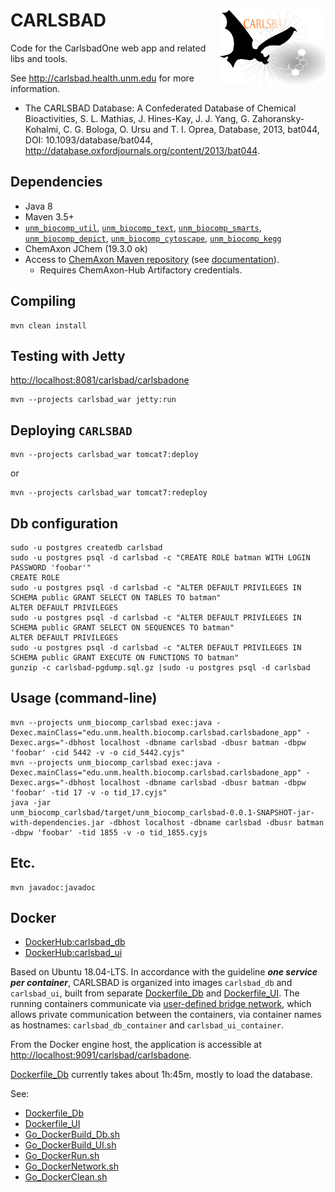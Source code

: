 # CARLSBAD <img align="right" src="/project/doc/images/carlsbad_logo.png" height="120">

Code for the CarlsbadOne web app and related libs and tools.

See <http://carlsbad.health.unm.edu> for more information.

* The CARLSBAD Database: A Confederated Database of Chemical Bioactivities, S. L.
Mathias, J. Hines-Kay, J. J. Yang, G. Zahoransky-Kohalmi, C. G. Bologa, O. Ursu and
T. I. Oprea, Database, 2013, bat044, DOI: 10.1093/database/bat044,
<http://database.oxfordjournals.org/content/2013/bat044>.

## Dependencies
* Java 8
* Maven 3.5+
* [`unm_biocomp_util`](https://github.com/unmtransinfo/unm_biocomp_util),
[`unm_biocomp_text`](https://github.com/unmtransinfo/unm_biocomp_text),
[`unm_biocomp_smarts`](https://github.com/unmtransinfo/unm_biocomp_smarts),
[`unm_biocomp_depict`](https://github.com/unmtransinfo/unm_biocomp_depict),
[`unm_biocomp_cytoscape`](https://github.com/unmtransinfo/unm_biocomp_cytoscape),
[`unm_biocomp_kegg`](https://github.com/unmtransinfo/unm_biocomp_kegg)
* ChemAxon JChem (19.3.0 ok)
* Access to [ChemAxon Maven repository](https://hub.chemaxon.com) (see [documentation](https://docs.chemaxon.com/display/docs/Public+Repository)).
  * Requires ChemAxon-Hub Artifactory credentials.


## Compiling

```
mvn clean install
```

## Testing with Jetty

<http://localhost:8081/carlsbad/carlsbadone>

```
mvn --projects carlsbad_war jetty:run
```

## Deploying `CARLSBAD`

```
mvn --projects carlsbad_war tomcat7:deploy
```

or

```
mvn --projects carlsbad_war tomcat7:redeploy
```

## Db configuration

```
sudo -u postgres createdb carlsbad
sudo -u postgres psql -d carlsbad -c "CREATE ROLE batman WITH LOGIN PASSWORD 'foobar'"
CREATE ROLE
sudo -u postgres psql -d carlsbad -c "ALTER DEFAULT PRIVILEGES IN SCHEMA public GRANT SELECT ON TABLES TO batman"
ALTER DEFAULT PRIVILEGES
sudo -u postgres psql -d carlsbad -c "ALTER DEFAULT PRIVILEGES IN SCHEMA public GRANT SELECT ON SEQUENCES TO batman"
ALTER DEFAULT PRIVILEGES
sudo -u postgres psql -d carlsbad -c "ALTER DEFAULT PRIVILEGES IN SCHEMA public GRANT EXECUTE ON FUNCTIONS TO batman"
gunzip -c carlsbad-pgdump.sql.gz |sudo -u postgres psql -d carlsbad
```

## Usage (command-line)

```
mvn --projects unm_biocomp_carlsbad exec:java -Dexec.mainClass="edu.unm.health.biocomp.carlsbad.carlsbadone_app" -Dexec.args="-dbhost localhost -dbname carlsbad -dbusr batman -dbpw 'foobar' -cid 5442 -v -o cid_5442.cyjs"
mvn --projects unm_biocomp_carlsbad exec:java -Dexec.mainClass="edu.unm.health.biocomp.carlsbad.carlsbadone_app" -Dexec.args="-dbhost localhost -dbname carlsbad -dbusr batman -dbpw 'foobar' -tid 17 -v -o tid_17.cyjs"
java -jar
unm_biocomp_carlsbad/target/unm_biocomp_carlsbad-0.0.1-SNAPSHOT-jar-with-dependencies.jar -dbhost localhost -dbname carlsbad -dbusr batman -dbpw 'foobar' -tid 1855 -v -o tid_1855.cyjs
```

## Etc.

```
mvn javadoc:javadoc
```

## Docker

* [DockerHub:carlsbad_db](https://hub.docker.com/repository/docker/unmtransinfo/carlsbad_db)
* [DockerHub:carlsbad_ui](https://hub.docker.com/repository/docker/unmtransinfo/carlsbad_ui)

Based on Ubuntu 18.04-LTS.
In accordance with the guideline ___one service per container___, CARLSBAD is organized
into images `carlsbad_db` and `carlsbad_ui`, built from separate
[Dockerfile\_Db](Dockerfile_Db) and [Dockerfile\_UI](Dockerfile_UI).
The running containers communicate via
[user-defined bridge network](https://docs.docker.com/network/bridge/), which
allows private communication between the containers, via container names
as hostnames: `carlsbad_db_container` and `carlsbad_ui_container`.

From the Docker engine host, the application is accessible at 
<http://localhost:9091/carlsbad/carlsbadone>.

[Dockerfile\_Db](Dockerfile_Db) currently takes about 1h:45m, mostly to load the 
database.

See:

* [Dockerfile\_Db](DockerFile_Db)
* [Dockerfile\_UI](DockerFile_UI)
* [Go\_DockerBuild\_Db.sh](sh/Go_DockerBuild_Db.sh)
* [Go\_DockerBuild\_UI.sh](sh/Go_DockerBuild_UI.sh)
* [Go\_DockerRun.sh](sh/Go_DockerRun.sh)
* [Go\_DockerNetwork.sh](sh/Go_DockerNetwork.sh)
* [Go\_DockerClean.sh](sh/Go_DockerClean.sh)
